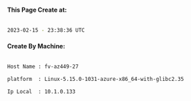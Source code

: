 
   
#### This Page Create at:

```bash

2023-02-15 - 23:38:36 UTC

```

#### Create By Machine:

```bash

Host Name : fv-az449-27

platform  : Linux-5.15.0-1031-azure-x86_64-with-glibc2.35

Ip Local  : 10.1.0.133

```

